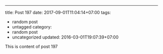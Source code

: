 ---
title: Post 197
date: 2017-09-01T11:04:14+07:00
tags:
  - random post
  - untagged
category:
  - random post
  - uncategorized
updated: 2016-03-01T19:07:39+07:00

This is content of post 197